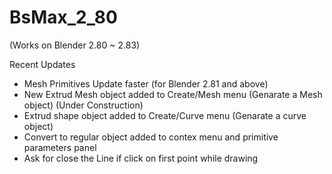 # BsMax_2_80 
(Works on Blender 2.80 ~ 2.83)


Recent Updates
* Mesh Primitives Update faster (for Blender 2.81 and above)
* New Extrud Mesh object added to Create/Mesh menu (Genarate a Mesh object) (Under Construction)
* Extrud shape object added to Create/Curve menu (Genarate a curve object)
* Convert to regular object added to contex menu and primitive parameters panel
* Ask for close the Line if click on first point while drawing
